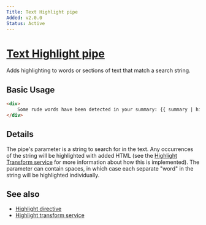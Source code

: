 ```yaml
---
Title: Text Highlight pipe
Added: v2.0.0
Status: Active
---
```


# [Text Highlight pipe](../../../lib/core/src/lib/pipes/text-highlight.pipe.ts "Defined in text-highlight.pipe.ts")

Adds highlighting to words or sections of text that match a search string.

## Basic Usage

<!-- {% raw %} -->

```HTML
<div>
    Some rude words have been detected in your summary: {{ summary | highlight:rudeWordList }}
</div>
```

<!-- {% endraw %} -->

## Details

The pipe's parameter is a string to search for in the text. Any occurrences of the string will
be highlighted with added HTML (see the
[Highlight Transform service](../services/highlight-transform.service.md) for more information about how
this is implemented). The parameter can contain spaces, in which case each separate "word" in the string will be highlighted individually.

## See also

-   [Highlight directive](../directives/highlight.directive.md)
-   [Highlight transform service](../services/highlight-transform.service.md)
